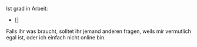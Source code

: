 Ist grad in Arbeit:

- []

Falls ihr was braucht, solltet ihr jemand anderen fragen, weils mir vermutlich egal ist, oder ich einfach nicht online bin.
